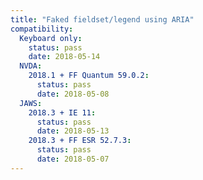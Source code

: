 ```yaml
---
title: "Faked fieldset/legend using ARIA"
compatibility:
  Keyboard only:
    status: pass
    date: 2018-05-14
  NVDA:
    2018.1 + FF Quantum 59.0.2:
      status: pass
      date: 2018-05-08
  JAWS:
    2018.3 + IE 11:
      status: pass
      date: 2018-05-13
    2018.3 + FF ESR 52.7.3:
      status: pass
      date: 2018-05-07
---
```

